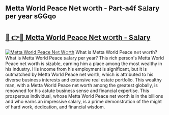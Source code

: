 ## Metta World Peace N𝚎t w𝚘rth - Part-a4f S𝚊lary per year sGGqo

# <h2><a href="http://gc0gd06.nevu.top/?p=Metta+World+Peace">🔗 👉🔴 Metta World Peace N𝚎t w𝚘rth - S𝚊lary</a></h2>

[![Metta World Peace N𝚎t W𝚘rth](https://i.imgur.com/Oavwk0R.jpeg)](http://gc0gd06.nevu.top/?p=Metta+World+Peace)
What is Metta World Peace n𝚎t w𝚘rth? What is Metta World Peace s𝚊lary per year?
This rich person's Metta World Peace net worth is sizable, earning him a place among the most wealthy in his industry. His income from his employment is significant, but it is outmatched by Metta World Peace net worth, which is attributed to his diverse business interests and extensive real estate portfolio. This wealthy man, with a Metta World Peace net worth among the greatest globally, is renowned for his astute business sense and financial expertise. This prosperous individual, whose Metta World Peace net worth is in the billions and who earns an impressive salary, is a prime demonstration of the might of hard work, dedication, and financial wisdom.
